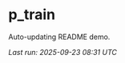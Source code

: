 # p_train

Auto-updating README demo.

<!--START_SECTION:status-->
_Last run: 2025-09-23 08:31 UTC_
<!--END_SECTION:status-->



























































































































































































































































































































































































































































































































































































































































































































